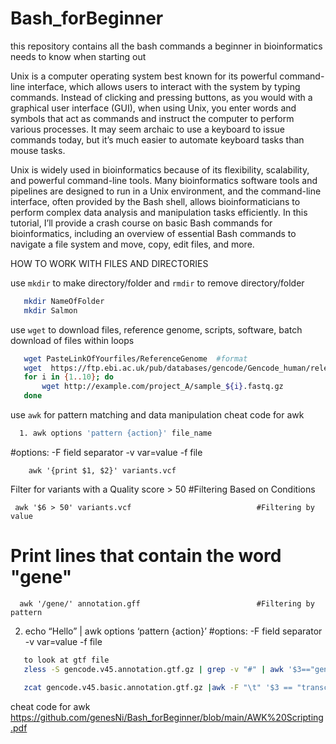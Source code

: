 # Bash_forBeginner
this repository contains all the bash commands a beginner in bioinformatics needs to know when starting out 

Unix is a computer operating system best known for its powerful command-line interface, which allows users to interact with the system by typing commands. Instead of clicking and pressing buttons, as you would with a graphical user interface (GUI), when using Unix, you enter words and symbols that act as commands and instruct the computer to perform various processes. It may seem archaic to use a keyboard to issue commands today, but it’s much easier to automate keyboard tasks than mouse tasks.

Unix is widely used in bioinformatics because of its flexibility, scalability, and powerful command-line tools. Many bioinformatics software tools and pipelines are designed to run in a Unix environment, and the command-line interface, often provided by the Bash shell, allows bioinformaticians to perform complex data analysis and manipulation tasks efficiently. In this tutorial, I’ll provide a crash course on basic Bash commands for bioinformatics, including an overview of essential Bash commands to navigate a file system and move, copy, edit files, and more.

HOW TO WORK WITH FILES AND DIRECTORIES

use `mkdir` to make directory/folder and `rmdir` to remove directory/folder

```bash
   mkdir NameOfFolder
   mkdir Salmon
```

use `wget` to download files, reference genome, scripts, software, batch download of files within loops 

```bash
   wget PasteLinkOfYourfiles/ReferenceGenome  #format
   wget  https://ftp.ebi.ac.uk/pub/databases/gencode/Gencode_human/release_45/gencode.v45.annotation.gtf.gz
   for i in {1..10}; do
       wget http://example.com/project_A/sample_${i}.fastq.gz
   done
```
use `awk` for pattern matching and data manipulation
cheat code for awk 

```bash
  1. awk options 'pattern {action}' file_name
```
  #options:
        -F field separator
        -v var=value
        -f file

```   Print the chromosome and position from a VCF file      #Extracting Specific Columns
    awk '{print $1, $2}' variants.vcf
```
 Filter for variants with a Quality score > 50         #Filtering Based on Conditions
   ```
    awk '$6 > 50' variants.vcf                            #Filtering by value
```
   # Print lines that contain the word "gene"
```
  awk '/gene/' annotation.gff                          #Filtering by pattern
```

 2. echo “Hello” | awk options ‘pattern {action}’
   #options:
      -F field separator
      -v var=value
      -f file
```bash
   to look at gtf file
   zless -S gencode.v45.annotation.gtf.gz | grep -v "#" | awk '$3=="gene"' | cut -f9 | head -3

   zcat gencode.v45.basic.annotation.gtf.gz |awk -F "\t" '$3 == "transcript" { print $9 }'| tr -s ";" " "   |cut -d " " -f2,4|  sed 's/\"//g' | awk '{print $1"."$2}' > genes.txt
```
cheat code for awk https://github.com/genesNi/Bash_forBeginner/blob/main/AWK%20Scripting.pdf
    

